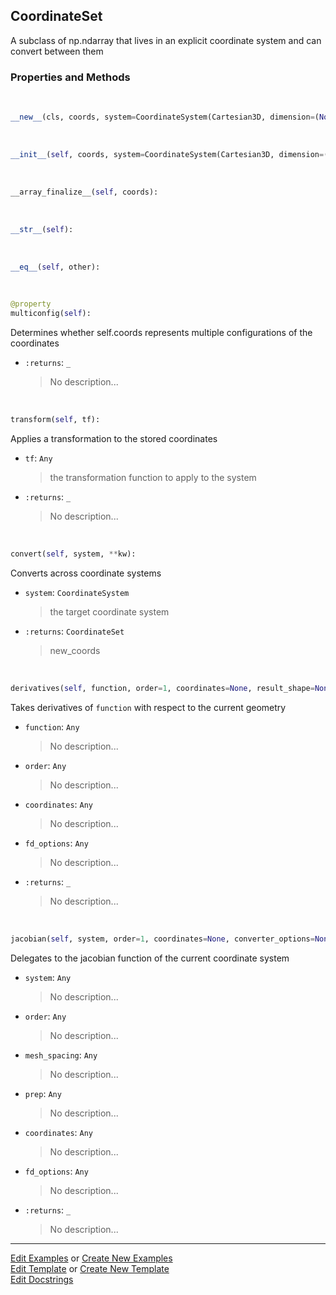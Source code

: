 ## <a id="McUtils.Coordinerds.CoordinateSystems.CoordinateSet.CoordinateSet">CoordinateSet</a>
A subclass of np.ndarray that lives in an explicit coordinate system and can convert between them

### Properties and Methods
<a id="McUtils.Coordinerds.CoordinateSystems.CoordinateSet.CoordinateSet.__new__" class="docs-object-method">&nbsp;</a>
```python
__new__(cls, coords, system=CoordinateSystem(Cartesian3D, dimension=(None, 3), matrix=None), converter_options=None): 
```

<a id="McUtils.Coordinerds.CoordinateSystems.CoordinateSet.CoordinateSet.__init__" class="docs-object-method">&nbsp;</a>
```python
__init__(self, coords, system=CoordinateSystem(Cartesian3D, dimension=(None, 3), matrix=None), converter_options=None): 
```

<a id="McUtils.Coordinerds.CoordinateSystems.CoordinateSet.CoordinateSet.__array_finalize__" class="docs-object-method">&nbsp;</a>
```python
__array_finalize__(self, coords): 
```

<a id="McUtils.Coordinerds.CoordinateSystems.CoordinateSet.CoordinateSet.__str__" class="docs-object-method">&nbsp;</a>
```python
__str__(self): 
```

<a id="McUtils.Coordinerds.CoordinateSystems.CoordinateSet.CoordinateSet.__eq__" class="docs-object-method">&nbsp;</a>
```python
__eq__(self, other): 
```

<a id="McUtils.Coordinerds.CoordinateSystems.CoordinateSet.CoordinateSet.multiconfig" class="docs-object-method">&nbsp;</a>
```python
@property
multiconfig(self): 
```
Determines whether self.coords represents multiple configurations of the coordinates
- `:returns`: `_`
    >No description...

<a id="McUtils.Coordinerds.CoordinateSystems.CoordinateSet.CoordinateSet.transform" class="docs-object-method">&nbsp;</a>
```python
transform(self, tf): 
```
Applies a transformation to the stored coordinates
- `tf`: `Any`
    >the transformation function to apply to the system
- `:returns`: `_`
    >No description...

<a id="McUtils.Coordinerds.CoordinateSystems.CoordinateSet.CoordinateSet.convert" class="docs-object-method">&nbsp;</a>
```python
convert(self, system, **kw): 
```
Converts across coordinate systems
- `system`: `CoordinateSystem`
    >the target coordinate system
- `:returns`: `CoordinateSet`
    >new_coords

<a id="McUtils.Coordinerds.CoordinateSystems.CoordinateSet.CoordinateSet.derivatives" class="docs-object-method">&nbsp;</a>
```python
derivatives(self, function, order=1, coordinates=None, result_shape=None, **fd_options): 
```
Takes derivatives of `function` with respect to the current geometry
- `function`: `Any`
    >No description...
- `order`: `Any`
    >No description...
- `coordinates`: `Any`
    >No description...
- `fd_options`: `Any`
    >No description...
- `:returns`: `_`
    >No description...

<a id="McUtils.Coordinerds.CoordinateSystems.CoordinateSet.CoordinateSet.jacobian" class="docs-object-method">&nbsp;</a>
```python
jacobian(self, system, order=1, coordinates=None, converter_options=None, all_numerical=False, analytic_deriv_order=None, **fd_options): 
```
Delegates to the jacobian function of the current coordinate system
- `system`: `Any`
    >No description...
- `order`: `Any`
    >No description...
- `mesh_spacing`: `Any`
    >No description...
- `prep`: `Any`
    >No description...
- `coordinates`: `Any`
    >No description...
- `fd_options`: `Any`
    >No description...
- `:returns`: `_`
    >No description...





___

[Edit Examples](https://github.com/McCoyGroup/McUtils/edit/edit/ci/examples/ci/docs/McUtils/Coordinerds/CoordinateSystems/CoordinateSet/CoordinateSet.md) or 
[Create New Examples](https://github.com/McCoyGroup/McUtils/new/edit/?filename=ci/examples/ci/docs/McUtils/Coordinerds/CoordinateSystems/CoordinateSet/CoordinateSet.md) <br/>
[Edit Template](https://github.com/McCoyGroup/McUtils/edit/edit/ci/docs/ci/docs/McUtils/Coordinerds/CoordinateSystems/CoordinateSet/CoordinateSet.md) or 
[Create New Template](https://github.com/McCoyGroup/McUtils/new/edit/?filename=ci/docs/templates/ci/docs/McUtils/Coordinerds/CoordinateSystems/CoordinateSet/CoordinateSet.md) <br/>
[Edit Docstrings](https://github.com/McCoyGroup/McUtils/edit/edit/McUtils/Coordinerds/CoordinateSystems/CoordinateSet.py?message=Update%20Docs)
